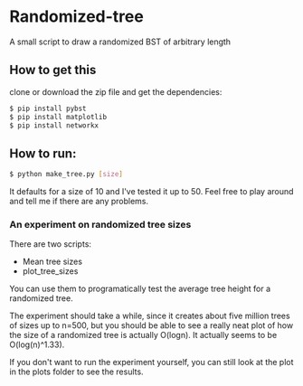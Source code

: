 # Randomized-tree
A small script to draw a randomized BST of arbitrary length

## How to get this
clone or download the zip file and get the dependencies:

```Bash
$ pip install pybst
$ pip install matplotlib
$ pip install networkx
```

## How to run:

```Bash
$ python make_tree.py [size]
```

It defaults for a size of 10 and I've tested it up to 50. Feel free to play
around and tell me if there are any problems.

### An experiment on randomized tree sizes

There are two scripts:

* Mean tree sizes
* plot_tree_sizes

You can use them to programatically test the average tree height for a randomized tree.

The experiment should take a while, since it creates about five million trees
of sizes up to n=500, but you should be able to see a really neat plot of how
the size of a randomized tree is actually O(logn). It actually seems to be
O(log(n)^1.33).

If you don't want to run the experiment yourself, you can still look at the
plot in the plots folder to see the results.

